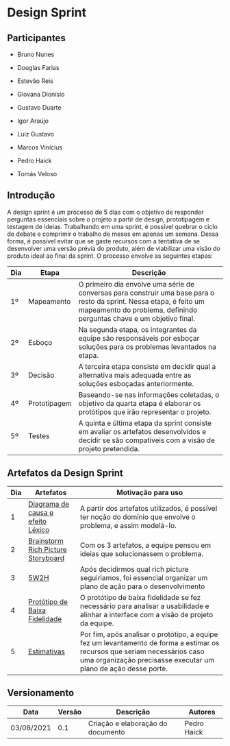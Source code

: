 # Design Sprint

## Participantes

- Bruno Nunes

- Douglas Farias

- Estevão Reis

- Giovana Dionísio

- Gustavo Duarte

- Igor Araújo

- Luiz Gustavo

- Marcos Vinícius

- Pedro Haick

- Tomás Veloso

## Introdução

A design sprint é um processo de 5 dias com o objetivo de responder perguntas essenciais sobre o projeto a partir de design, prototipagem e testagem de ideias. Trabalhando em uma sprint, é possível quebrar o ciclo de debate e comprimir o trabalho de meses em apenas um semana. Dessa forma, é possível evitar que se gaste recursos com a tentativa de se desenvolver uma versão prévia do produto, além de viabilizar uma visão do produto ideal ao final da sprint. O processo envolve as seguintes etapas:


| Dia | Etapa | Descrição |
| --- | ----- | --------- |
| 1º  | Mapeamento | O primeiro dia envolve uma série de conversas para construir uma base para o resto da sprint. Nessa etapa, é feito um mapeamento do problema, definindo perguntas chave e um objetivo final. |
| 2º  | Esboço     | Na segunda etapa, os integrantes da equipe são responsáveis por esboçar soluções para os problemas levantados na etapa. |
| 3º  | Decisão    | A terceira etapa consiste em decidir qual a alternativa mais adequada entre as soluções esboçadas anteriormente. |
| 4º  | Prototipagem | Baseando-se nas informações coletadas, o objetivo da quarta etapa é elaborar os protótipos que irão representar o projeto. |
| 5º  | Testes     | A quinta e última etapa da sprint consiste em avaliar os artefatos desenvolvidos e decidir se são compatíveis com a visão de projeto pretendida. |

## Artefatos da Design Sprint

| Dia | Artefatos | Motivação para uso |
| --- | --------- | ------------------ |
| 1 | <a href='/desenhoSoftwareBase/causaEfeito'>Diagrama de causa e efeito</a> <br> <a href='/desenhoSoftwareBase/lexico'>Léxico</a>  | A partir dos artefatos utilizados, é possível ter noção do domínio que envolve o problema, e assim modelá-lo. |
| 2 | <a href='/desenhoSoftwareBase/brainstorm'>Brainstorm</a> <br> <a href='/desenhoSoftwareBase/richPicture'>Rich Picture</a> <br> <a href='/desenhoSoftwareBase/storyboard'>Storyboard</a> | Com os 3 artefatos, a equipe pensou em ideias que solucionassem o problema. |
| 3 | <a href='/desenhoSoftwareBase/5W2H'>5W2H</a>  | Após decidirmos qual rich picture seguiriamos, foi essencial organizar um plano de ação para o desenvolvimento |
| 4 | <a href='/desenhoSoftwareBase/prototipo'>Protótipo de Baixa Fidelidade</a>  | O protótipo de baixa fidelidade se fez necessário para analisar a usabilidade e alinhar a interface com a visão de projeto da equipe. |
| 5 | <a href='/desenhoSoftwareBase/estimativas'>Estimativas</a>  | Por fim, após analisar o protótipo, a equipe fez um levantamento de forma a estimar os recursos que seriam necessários caso uma organização precisasse executar um plano de ação desse porte. |

## Versionamento

| Data       | Versão | Descrição                         | Autores     |
| ---------- | ------ | --------------------------------- | ----------- |
| 03/08/2021 | 0.1    | Criação e elaboração do documento | Pedro Haick |
